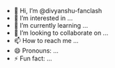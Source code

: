 - 👋 Hi, I’m @divyanshu-fanclash
- 👀 I’m interested in ...
- 🌱 I’m currently learning ...
- 💞️ I’m looking to collaborate on ...
- 📫 How to reach me ...
- 😄 Pronouns: ...
- ⚡ Fun fact: ...

<!---
divyanshu-fanclash/divyanshu-fanclash is a ✨ special ✨ repository because its `README.md` (this file) appears on your GitHub profile.
You can click the Preview link to take a look at your changes.
--->
